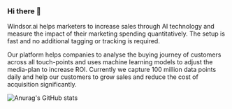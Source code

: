 ### Hi there 👋

Windsor.ai helps marketers to increase sales through AI technology and measure the impact of their marketing spending quantitatively. The setup is fast and no additional tagging or tracking is required. 

Our platform helps companies to analyse the buying journey of customers across all touch-points and uses machine learning models to adjust the media-plan to increase ROI.
Currently we capture 100 million data points daily and help our customers to grow sales and reduce the cost of acquisition significantly.

![Anurag's GitHub stats](https://github-readme-stats.vercel.app/api?username=anuraghazra&show_icons=true&theme=gruvbox)








